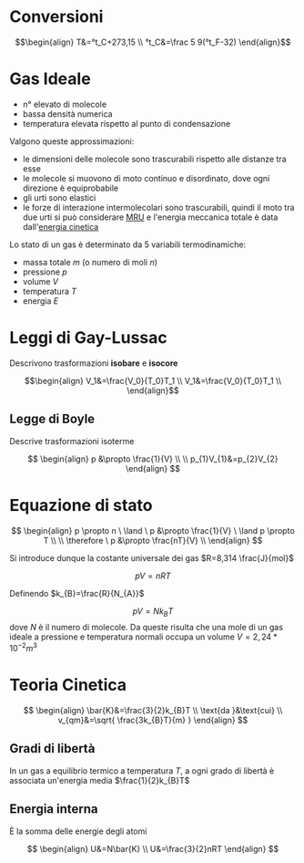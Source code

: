 # Conversioni
$$\begin{align}
T&=°t_C+273,15 \\
°t_C&=\frac 5 9(°t_F-32)
\end{align}$$

# Gas Ideale
- n° elevato di molecole
- bassa densità numerica
- temperatura elevata rispetto al punto di condensazione

Valgono queste approssimazioni:
- le dimensioni delle molecole sono trascurabili rispetto alle distanze tra esse
- le molecole si muovono di moto continuo e disordinato, dove ogni direzione è equiprobabile
- gli urti sono elastici
- le forze di interazione intermolecolari sono trascurabili, quindi il moto tra due urti si può considerare [MRU](Cinematica.md#MRU) e l'energia meccanica totale è data dall'[energia cinetica](Energia.md#Energia%20CInetica)

Lo stato di un gas è determinato da 5 variabili termodinamiche:
- massa totale $m$ (o numero di moli $n$)
- pressione $p$
- volume $V$
- temperatura $T$
- energia $E$

# Leggi di Gay-Lussac
Descrivono trasformazioni __isobare__ e __isocore__

$$\begin{align}
V_1&=\frac{V_0}{T_0}T_1 \\
V_1&=\frac{V_0}{T_0}T_1 \\
\end{align}$$

## Legge di Boyle
Descrive trasformazioni isoterme

$$
\begin{align}
p &\propto \frac{1}{V} \\ \\
p_{1}V_{1}&=p_{2}V_{2}
\end{align}
$$

# Equazione di stato
$$
\begin{align}
p \propto n \ \land \ p &\propto \frac{1}{V} \ \land p \propto T \\ \\
\therefore \ p &\propto \frac{nT}{V} \\
\end{align}
$$

Si introduce dunque la costante universale dei gas $R=8,314 \frac{J}{mol}$

$$pV = nRT$$

Definendo $k_{B}=\frac{R}{N_{A}}$

$$pV=Nk_{B}T$$
dove $N$ è il numero di molecole.
Da queste risulta che una mole di un gas ideale a pressione e temperatura normali occupa un volume $V=2,24*10^{-2}m^{3}$

# Teoria Cinetica
$$
\begin{align}
\bar{K}&=\frac{3}{2}k_{B}T \\
\text{da }&\text{cui} \\
v_{qm}&=\sqrt{ \frac{3k_{B}T}{m} }
\end{align}
$$

## Gradi di libertà
In un gas a equilibrio termico a temperatura $T$, a ogni grado di libertà è associata un'energia media $\frac{1}{2}k_{B}T$

## Energia interna
È la somma delle energie degli atomi

$$
\begin{align}
U&=N\bar{K} \\
U&=\frac{3}{2}nRT
\end{align}
$$